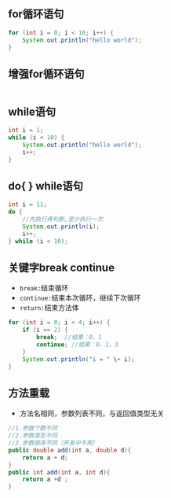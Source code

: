 ## for循环语句
``` java
for (int i = 0; i < 10; i++) {  
    System.out.println("hello world");  
}
```
## 增强for循环语句
``` java
```
## while语句
``` java
int i = 1;  
while (i < 10) {  
    System.out.println("hello world");  
    i++;  
}
```
## do{ } while语句
``` java
int i = 11;  
do {  
	//先执行再判断,至少执行一次
    System.out.println(i);  
    i++;  
} while (i < 10);
```
## 关键字break continue
* `break:`结束循环
* `continue:`结束本次循环，继续下次循环
* `return:`结束方法体
``` java
for (int i = 0; i < 4; i++) {  
    if (i == 2) {  
        break;  //结果：0，1  
 		continue; //结果：0，1，3  
 	}  
    System.out.println("i = " \+ i);  
}
```
## 方法重载
* 方法名相同，参数列表不同，与返回值类型无关
``` java
//1.参数个数不同  
//2.参数类型不同  
//3.参数顺序不同（开发中不用）  
public double add(int a, double d){  
    return a + d;  
}
public int add(int a, int d){  
    return a +d ;  
}
```